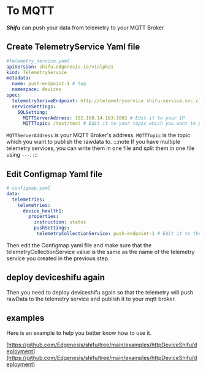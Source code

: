 # To MQTT

***Shifu*** can push your data from telemetry to your MQTT Broker

## Create TelemetryService Yaml file
```yaml
#telemetry_service.yaml
apiVersion: shifu.edgenesis.io/v1alpha1
kind: TelemetryService
metadata:
  name: push-endpoint-1 # tag
  namespace: devices
spec:
  telemetrySeriveEndpoint: http://telemetryservice.shifu-service.svc.cluster.local
  serviceSettings:
    SQLSetting:
      MQTTServerAddress: 192.168.14.163:1883 # Edit it to your IP
      MQTTTopic: /test/test # Edit it to your topic which you want to publish
```

`MQTTServerAddress` is your MQTT Broker's address.
`MQTTTopic` is the topic which you want to publish the rawdata to.
:::note
If you have multiple telemetry services, you can write them in one file and split them in one file using `---`.
:::

## Edit Configmap Yaml file
```yaml
# configmap.yaml
data:
  telemetries: 
    telemetries:
      device_health1:
        properties:
          instruction: status
          pushSettings:
           telemetryCollectionService: push-endpoint-1 # Edit it to the name same with TelemetryService's name(# tag)
```
Then edit the Configmap yaml file and make sure that the telemetryCollectionService value is the same as the name of the telemetry service you created in the previous step.

## deploy deviceshifu again

Then you need to deploy deviceshifu again so that the telemetry will push rawData to the telemetry service and publish it to your mqtt broker.

## examples

Here is an example to help you better know how to use it.

[https://github.com/Edgenesis/shifu/tree/main/examples/httpDeviceShifu/deployment](https://github.com/Edgenesis/shifu/tree/main/examples/httpDeviceShifu/deployment)

